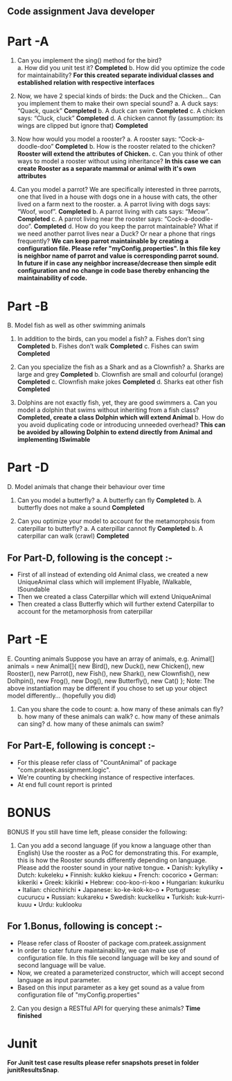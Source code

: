 
## Code assignment Java developer

# Part -A
1. Can you implement the sing() method for the bird?  
a. How did you unit test it? **Completed**
b. How did you optimize the code for maintainability?  **For this created separate individual classes and established relation with respective interfaces**

2. Now, we have 2 special kinds of birds: the Duck and the Chicken... Can you
implement them to make their own special sound? 
a. A duck says: “Quack, quack”  **Completed**
b. A duck can swim **Completed**
c. A chicken says: “Cluck, cluck” **Completed**
d. A chicken cannot fly (assumption: its wings are clipped but ignore that) **Completed**

3. Now how would you model a rooster?
a. A rooster says: “Cock-a-doodle-doo” **Completed**
b. How is the rooster related to the chicken? **Rooster will extend the attributes of Chicken.**
c. Can you think of other ways to model a rooster without using inheritance? 
**In this case we can create Rooster as a separate mammal or animal with it's own attributes**

4. Can you model a parrot? We are specifically interested in three parrots, one that
lived in a house with dogs one in a house with cats, the other lived on a farm next to
the rooster.
a. A parrot living with dogs says: “Woof, woof”. **Completed**
b. A parrot living with cats says: “Meow”. **Completed**
c. A parrot living near the rooster says: “Cock-a-doodle-doo”. **Completed**
d. How do you keep the parrot maintainable? What if we need another parrot
lives near a Duck? Or near a phone that rings frequently?
**We can keep parrot maintainable by creating a configuration file. Please refer "myConfig.properties". In this file key is neighbor name of parrot and value is corresponding parrot sound.
In future if in case any neighbor increase/decrease then simple edit configuration and no change in code base thereby enhancing the maintainability of code.**


# Part -B
B. Model fish as well as other swimming animals
1. In addition to the birds, can you model a fish?
a. Fishes don’t sing **Completed**
b. Fishes don’t walk **Completed**
c. Fishes can swim **Completed**

2. Can you specialize the fish as a Shark and as a Clownfish?
a. Sharks are large and grey **Completed**
b. Clownfish are small and colourful (orange) **Completed**
c. Clownfish make jokes **Completed**
d. Sharks eat other fish **Completed**

3. Dolphins are not exactly fish, yet, they are good swimmers
a. Can you model a dolphin that swims without inheriting from a fish class?  **Completed, create a class Dolphin which will extend Animal**
b. How do you avoid duplicating code or introducing unneeded overhead?
**This can be avoided by allowing Dolphin to extend directly from Animal and implementing ISwimable**


# Part -D

D. Model animals that change their behaviour over time
1. Can you model a butterfly? 
a. A butterfly can fly  **Completed**
b. A butterfly does not make a sound **Completed**

2. Can you optimize your model to account for the metamorphosis from caterpillar to
butterfly?
a. A caterpillar cannot fly **Completed**
b. A caterpillar can walk (crawl) **Completed**

## For Part-D, following is the concept :-
- First of all instead of extending old Animal class, we created a new UniqueAnimal class which will implement IFlyable, IWalkable, ISoundable
- Then we created a class Caterpillar which will extend UniqueAnimal
- Then created a class Butterfly which will further extend Caterpillar to account for the metamorphosis from caterpillar

# Part -E

E. Counting animals
Suppose you have an array of animals, e.g.
Animal[] animals = new Animal[]{
new Bird(),
new Duck(),
new Chicken(),
new Rooster(),
new Parrot(),
new Fish(),
new Shark(),
new Clownfish(),
new Dolhpin(),
new Frog(),
new Dog(),
new Butterfly(),
new Cat()
};
Note: The above instantiation may be different if you chose to set up your object model
differently… (hopefully you did)
1. Can you share the code to count:
a. how many of these animals can fly?
b. how many of these animals can walk?
c. how many of these animals can sing?
d. how many of these animals can swim?

## For Part-E, following is concept :-
- For this please refer class of "CountAnimal" of package "com.prateek.assignment.logic". 
- We're counting by checking instance of respective interfaces. 
- At end full count report is printed

# BONUS

BONUS
If you still have time left, please consider the following:
1. Can you add a second language (if you know a language other than English) Use the
rooster as a PoC for demonstrating this. For example, this is how the Rooster sounds
differently depending on language. Please add the rooster sound in your native
tongue.
• Danish: kykyliky
• Dutch: kukeleku
• Finnish: kukko kiekuu
• French: cocorico
• German: kikeriki
• Greek: kikiriki
• Hebrew: coo-koo-ri-koo
• Hungarian: kukuriku
• Italian: chicchirichi
• Japanese: ko-ke-kok-ko-o
• Portuguese: cucurucu
• Russian: kukareku
• Swedish: kuckeliku
• Turkish: kuk-kurri-kuuu
• Urdu: kuklooku

## For 1.Bonus, following is concept :-
- Please refer class of Rooster of package com.prateek.assignment
- In order to cater future maintainability, we can make use of configuration file. In this file second language will be key and sound of second language will be value.
- Now, we created a parameterized constructor, which will accept second language as input parameter.
- Based on this input parameter as a key get sound as a value from configuration file of "myConfig.properties"

2. Can you design a RESTful API for querying these animals? **Time finished**

# Junit
**For Junit test case results please refer snapshots preset in folder junitResultsSnap**.
